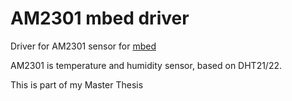 AM2301 mbed driver
====================

Driver for AM2301 sensor for [mbed](https://www.mbed.com/en/)

AM2301 is temperature and humidity sensor, based on DHT21/22.

This is part of my Master Thesis
